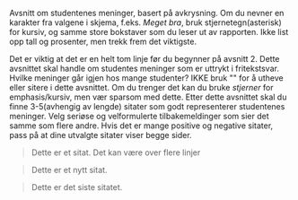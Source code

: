 <!---
Guide / Eksempel for KK oppsummering
Denne kommentaren blir ikke vist.
-->

Avsnitt om studentenes meninger, basert på avkrysning. Om du nevner en
karakter fra valgene i skjema, f.eks. *Meget bra*, bruk stjernetegn(asterisk)
for kursiv, og samme store bokstaver som du leser ut av rapporten. Ikke list
opp tall og prosenter, men trekk frem det viktigste.

Det er viktig at det er en helt tom linje før du begynner på avsnitt 2. Dette
avsnittet skal handle om studentes meninger som er uttrykt i fritekstsvar.
Hvilke meninger går igjen hos mange studenter? IKKE bruk "" for å utheve eller
sitere i dette avsnittet. Om du trenger det kan du bruke *stjerner* for
emphasis/kursiv, men vær sparsom med dette. Etter dette avsnittet skal du
finne 3-5(avhengig av lengde) sitater som godt representerer studentenes
meninger. Velg seriøse og velformulerte tilbakemeldinger som sier det samme
som flere andre. Hvis det er mange positive og negative sitater, pass på at
dine utvalgte sitater viser begge sider.

> Dette er et sitat.
> Det kan være over flere linjer


> Dette er et nytt sitat.


> Dette er det siste sitatet.
